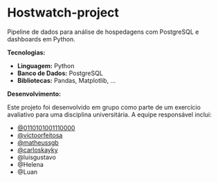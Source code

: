 

# Hostwatch-project


Pipeline de dados para análise de hospedagens com PostgreSQL e dashboards em Python. 

**Tecnologias:**

*    **Linguagem:** Python
*    **Banco de Dados:** PostgreSQL
*    **Bibliotecas:** Pandas, Matplotlib, ...

**Desenvolvimento:**

Este projeto foi desenvolvido em grupo como parte de um exercício avaliativo para uma disciplina universitária. A equipe responsável inclui:

*    [@0110101001110000](https://github.com/0110101001110000)
*    [@victoorfeitosa](https://github.com/victoorfeitosa)
*    [@matheussgb](https://github.com/Matheussgb)
*    [@carloskayky](https://github.com/carloskayky)
*    @luisgustavo
*    @Helena
*    @Luan
